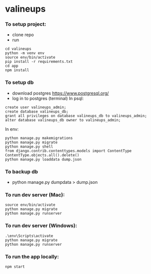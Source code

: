 # valineups

### To setup project:
- clone repo
- run
```
cd valineups
python -m venv env
source env/bin/activate
pip install -r requirements.txt
cd app
npm install
```


### To setup db
- download postgres https://www.postgresql.org/
- log in to postgres (terminal)
In psql:
```
create user valineups_admin;
create database valineups_db;
grant all privileges on database valineups_db to valineups_admin;
alter database valineups_db owner to valineups_admin;
```
In env:
```
python manage.py makemigrations
python manage.py migrate
python manage.py shell
from django.contrib.contenttypes.models import ContentType
ContentType.objects.all().delete()
python manage.py loaddata dump.json
```

### To backup db 
- python manage.py dumpdata > dump.json

### To run dev server (Mac):
```
source env/bin/activate
python manage.py migrate
python manage.py runserver
```
### To run dev server (Windows):
```
.\env\Scripts\activate
python manage.py migrate
python manage.py runserver
```
### To run the app locally:
`npm start`



